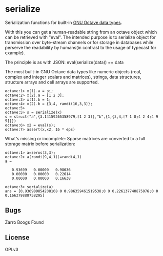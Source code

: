 serialize
=========

Serialization functions for built-in [GNU Octave data types](http://www.gnu.org/software/octave/doc/interpreter/Built_002din-Data-Types.html#Built_002din-Data-Types).

With this you can get a human-readable string from an octave object which can be retrieved with "eval". The intended purpose is to serialize object for transmission over byte-stream channels or for storage in databases while perserve
the readability by humans(in contrast to the usage of typecast for example).

The principle is as with JSON: eval(serialize(data)) == data

The most built-in GNU Octave data types like numeric objects (real, complex and integer scalars and matrices),
strings, data structures, structure arrays and cell arrays are supported.

```
octave:1> x(1).a = pi;
octave:2> x(2).a = [1 2 3];
octave:3> x(1).b = 1;
octave:4> x(2).b = {3,4, randi(10,3,3)};
octave:5> 
octave:5> s = serialize(x)
s = struct("a",{3.14159265358979,[1 2 3]},"b",{1,{3,4,[7 1 8;4 2 4;4 9 5]}})
octave:6> x2 = eval(s);
octave:7> assert(x,x2, 16 * eps)
```

What's missing or incomplete:
Sparse matrices are converted to a full storage matrix before serialization:

```
octave:1> a=zeros(3,3);
octave:2> a(randi(9,4,1))=rand(4,1)
a =

   0.93699   0.00000   0.98636
   0.00000   0.00000   0.22614
   0.00000   0.00000   0.16638

octave:3> serialize(a)
ans = [0.936989854208168 0 0.986359461519538;0 0 0.226137740875076;0 0 0.166379880758295]
```

Bugs
----
Zarro Boogs Found

License
-------
GPLv3

